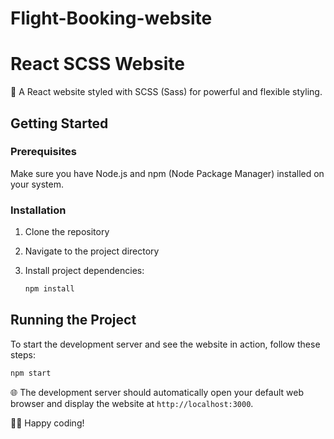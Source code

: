 # Flight-Booking-website

# React SCSS Website

🚀 A React website styled with SCSS (Sass) for powerful and flexible styling.

## Getting Started

### Prerequisites

Make sure you have Node.js and npm (Node Package Manager) installed on your system.

### Installation

1. Clone the repository

2. Navigate to the project directory

3. Install project dependencies:

   ```bash
   npm install
   ```

## Running the Project

To start the development server and see the website in action, follow these steps:

```bash
npm start
```

🌐 The development server should automatically open your default web browser and display the website at `http://localhost:3000`.


👨‍💻 Happy coding!
